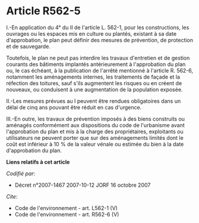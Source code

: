 # Article R562-5

I.-En application du 4° du II de l'article L. 562-1, pour les constructions, les ouvrages ou les espaces mis en culture ou
plantés, existant à sa date d'approbation, le plan peut définir des mesures de prévention, de protection et de sauvegarde. 

Toutefois, le plan ne peut pas interdire les travaux d'entretien et de gestion courants des bâtiments implantés
antérieurement à l'approbation du plan ou, le cas échéant, à la publication de l'arrêté mentionné à l'article R. 562-6,
notamment les aménagements internes, les traitements de façade et la réfection des toitures, sauf s'ils augmentent les
risques ou en créent de nouveaux, ou conduisent à une augmentation de la population exposée. 

II.-Les mesures prévues au I peuvent être rendues obligatoires dans un délai de cinq ans pouvant être réduit en cas
d'urgence. 

III.-En outre, les travaux de prévention imposés à des biens construits ou aménagés conformément aux dispositions du code de
l'urbanisme avant l'approbation du plan et mis à la charge des propriétaires, exploitants ou utilisateurs ne peuvent porter
que sur des aménagements limités dont le coût est inférieur à 10 % de la valeur vénale ou estimée du bien à la date
d'approbation du plan.

**Liens relatifs à cet article**

_Codifié par_:

  - Décret n°2007-1467 2007-10-12 JORF 16 octobre 2007

_Cite_:

  - Code de l'environnement - art. L562-1 (V)
  - Code de l'environnement - art. R562-6 (V)
